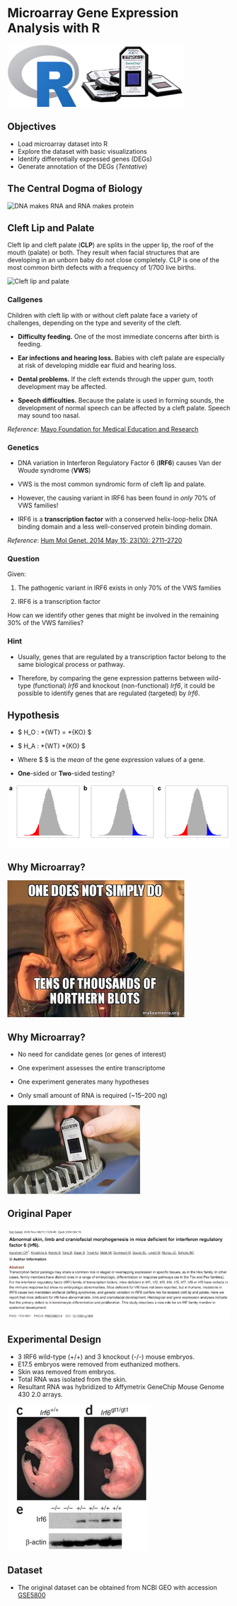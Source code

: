 Microarray Gene Expression Analysis with R
================

![](https://raw.githubusercontent.com/ahmedmoustafa/Notebooks/master/Irf6/images/title.png "Microarry Analysis with R")

## Objectives

-   Load microarray dataset into R
-   Explore the dataset with basic visualizations
-   Identify differentially expressed genes (DEGs)
-   Generate annotation of the DEGs (*Tentative*)

## The Central Dogma of Biology

![DNA makes RNA and RNA makes
protein](https://raw.githubusercontent.com/ahmedmoustafa/Notebooks/master/Irf6/images/dogma.png "The Central Dogma of Biology")

## Cleft Lip and Palate

Cleft lip and cleft palate (**CLP**) are splits in the upper lip, the
roof of the mouth (palate) or both. They result when facial structures
that are developing in an unborn baby do not close completely. CLP is
one of the most common birth defects with a frequency of 1/700 live
births.

![Cleft lip and
palate](https://raw.githubusercontent.com/ahmedmoustafa/Notebooks/master/Irf6/images/cleft.jpg)

### Callgenes

Children with cleft lip with or without cleft palate face a variety of
challenges, depending on the type and severity of the cleft.

-   **Difficulty feeding.** One of the most immediate concerns after
    birth is feeding.

-   **Ear infections and hearing loss.** Babies with cleft palate are
    especially at risk of developing middle ear fluid and hearing loss.

-   **Dental problems.** If the cleft extends through the upper gum,
    tooth development may be affected.

-   **Speech difficulties.** Because the palate is used in forming
    sounds, the development of normal speech can be affected by a cleft
    palate. Speech may sound too nasal.

*Reference*: [Mayo Foundation for Medical Education and
Research](https://www.mayoclinic.org/diseases-conditions/cleft-palate/symptoms-causes/syc-20370985)

### Genetics

-   DNA variation in Interferon Regulatory Factor 6 (**IRF6**) causes
    Van der Woude syndrome (**VWS**)

-   VWS is the most common syndromic form of cleft lip and palate.

-   However, the causing variant in IRF6 has been found in *only* 70% of
    VWS families!

-   IRF6 is a **transcription factor** with a conserved helix-loop-helix
    DNA binding domain and a less well-conserved protein binding domain.

*Reference*: [Hum Mol Genet. 2014 May 15; 23(10):
2711–2720](http://doi.org/10.1093/hmg/ddt664)

### Question

Given:

1.  The pathogenic variant in IRF6 exists in only 70% of the VWS
    families

2.  IRF6 is a transcription factor

How can we identify other genes that might be involved in the remaining
30% of the VWS families?

### Hint

-   Usually, genes that are regulated by a transcription factor belong
    to the same biological process or pathway.

-   Therefore, by comparing the gene expression patterns between
    wild-type (functional) *Irf6* and knockout (non-functional) *Irf6*,
    it could be possible to identify genes that are regulated (targeted)
    by *Irf6*.

## Hypothesis

-   $ H\_O : *{WT} = *{KO} $

-   $ H\_A : *{WT} *{KO} $

-   Where $ $ is the *mean* of the gene expression values of a gene.

-   **One**-sided or **Two**-sided testing?

![](README_files/figure-gfm/sides-1.png)<!-- -->

## Why Microarray?

![](images/one-does-not-simply.jpg)

## Why Microarray?

-   No need for candidate genes (or genes of interest)

-   One experiment assesses the entire transcriptome

-   One experiment generates many hypotheses

-   Only small amount of RNA is required (\~15–200 ng)

![](images/chip.jpg)

## Original Paper

![PMID: 17041601](images/pmid17041601.png)

## Experimental Design

-   3 IRF6 wild-type (+/+) and 3 knockout (-/-) mouse embryos.
-   E17.5 embryos were removed from euthanized mothers.
-   Skin was removed from embryos.
-   Total RNA was isolated from the skin.
-   Resultant RNA was hybridized to Affymetrix GeneChip Mouse Genome 430
    2.0 arrays.

![](images/mice.png)

## Dataset

-   The original dataset can be obtained from NCBI GEO with accession
    [GSE5800](https://www.ncbi.nlm.nih.gov/geo/query/acc.cgi?acc=GSE5800)
